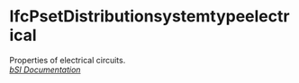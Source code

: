 IfcPsetDistributionsystemtypeelectrical
=======================================
Properties of electrical circuits.  
[ _bSI
Documentation_](https://standards.buildingsmart.org/IFC/DEV/IFC4_2/FINAL/HTML/schema/ifcsharedbldgserviceelements/pset/pset_distributionsystemtypeelectrical.htm)


